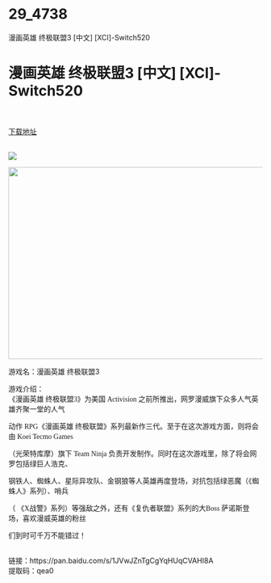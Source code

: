 # 29_4738
漫画英雄 终极联盟3 [中文] [XCI]-Switch520
# 漫画英雄 终极联盟3 [中文] [XCI]-Switch520
 <br/></br>
[下载地址](https://www.switch520.cc/article/4738 "下载地址")
<br/></br>

<p><img src="https://s1.ax1x.com/2020/05/11/YJxnjf.jpg"></p>
<p><img src="https://timgsa.baidu.com/timg?image&amp;quality=80&amp;size=b9999_10000&amp;sec=1589207832033&amp;di=5a998c6f9789dd8457a93dc81eeca02b&amp;imgtype=0&amp;src=http%3A%2F%2Fi0.hdslb.com%2Fbfs%2Farticle%2F45afdb44273ae3276db022153d54d4098cc5d528.jpg" width="700" height="380"></p>
<p><span>游戏名：漫画英雄 终极联盟3 <br></span></p>
<p><span>游戏介绍：<br><span style="font-family: 寰蒋闆呴粦">《漫画英雄 终极联盟3》为美国 Activision 之前所推出，网罗漫威旗下众多人气英雄齐聚一堂的人气</span></span></p>
<p><span><span style="font-family: 寰蒋闆呴粦">动作 RPG《漫画英雄 终极联盟》系列最新作三代。至于在这次游戏方面，则将会由 Koei Tecmo Games</span></span></p>
<p><span><span style="font-family: 寰蒋闆呴粦">（光荣特库摩）旗下 Team Ninja 负责开发制作。同时在这次游戏里，除了将会网罗包括绿巨人浩克、</span></span></p>
<p><span><span style="font-family: 寰蒋闆呴粦">钢铁人、蜘蛛人、星际异攻队、金钢狼等人英雄再度登场，对抗包括绿恶魔（《蜘蛛人》系列）、哨兵</span></span></p>
<p><span><span style="font-family: 寰蒋闆呴粦">（ 《X战警》系列）等强敌之外，还有《复仇者联盟》系列的大Boss 萨诺斯登场，喜欢漫威英雄的粉丝</span></span></p>
<p><span><span style="font-family: 寰蒋闆呴粦">们到时可千万不能错过！</span><br><span style="font-family: 寰蒋闆呴粦"><br></span></span></p>
<p><span>链接：https://pan.baidu.com/s/1JVwJZnTgCgYqHUqCVAHI8A <br>提取码：qea0</span></p>
<p></p>
